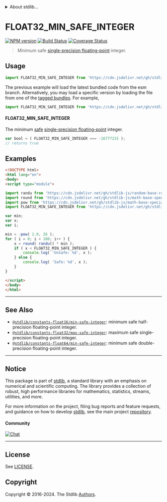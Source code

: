 <!--

@license Apache-2.0

Copyright (c) 2018 The Stdlib Authors.

Licensed under the Apache License, Version 2.0 (the "License");
you may not use this file except in compliance with the License.
You may obtain a copy of the License at

   http://www.apache.org/licenses/LICENSE-2.0

Unless required by applicable law or agreed to in writing, software
distributed under the License is distributed on an "AS IS" BASIS,
WITHOUT WARRANTIES OR CONDITIONS OF ANY KIND, either express or implied.
See the License for the specific language governing permissions and
limitations under the License.

-->


<details>
  <summary>
    About stdlib...
  </summary>
  <p>We believe in a future in which the web is a preferred environment for numerical computation. To help realize this future, we've built stdlib. stdlib is a standard library, with an emphasis on numerical and scientific computation, written in JavaScript (and C) for execution in browsers and in Node.js.</p>
  <p>The library is fully decomposable, being architected in such a way that you can swap out and mix and match APIs and functionality to cater to your exact preferences and use cases.</p>
  <p>When you use stdlib, you can be absolutely certain that you are using the most thorough, rigorous, well-written, studied, documented, tested, measured, and high-quality code out there.</p>
  <p>To join us in bringing numerical computing to the web, get started by checking us out on <a href="https://github.com/stdlib-js/stdlib">GitHub</a>, and please consider <a href="https://opencollective.com/stdlib">financially supporting stdlib</a>. We greatly appreciate your continued support!</p>
</details>

# FLOAT32_MIN_SAFE_INTEGER

[![NPM version][npm-image]][npm-url] [![Build Status][test-image]][test-url] [![Coverage Status][coverage-image]][coverage-url] <!-- [![dependencies][dependencies-image]][dependencies-url] -->

> Minimum safe [single-precision floating-point][ieee754] integer.



<section class="usage">

## Usage

```javascript
import FLOAT32_MIN_SAFE_INTEGER from 'https://cdn.jsdelivr.net/gh/stdlib-js/constants-float32-min-safe-integer@esm/index.mjs';
```
The previous example will load the latest bundled code from the esm branch. Alternatively, you may load a specific version by loading the file from one of the [tagged bundles](https://github.com/stdlib-js/constants-float32-min-safe-integer/tags). For example,

```javascript
import FLOAT32_MIN_SAFE_INTEGER from 'https://cdn.jsdelivr.net/gh/stdlib-js/constants-float32-min-safe-integer@v0.2.0-esm/index.mjs';
```

#### FLOAT32_MIN_SAFE_INTEGER

The minimum [safe][safe-integers] [single-precision floating-point][ieee754] integer.

```javascript
var bool = ( FLOAT32_MIN_SAFE_INTEGER === -16777215 );
// returns true
```

</section>

<!-- /.usage -->

<section class="examples">

## Examples

<!-- eslint no-undef: "error" -->

```html
<!DOCTYPE html>
<html lang="en">
<body>
<script type="module">

import randu from 'https://cdn.jsdelivr.net/gh/stdlib-js/random-base-randu@esm/index.mjs';
import round from 'https://cdn.jsdelivr.net/gh/stdlib-js/math-base-special-round@esm/index.mjs';
import pow from 'https://cdn.jsdelivr.net/gh/stdlib-js/math-base-special-pow@esm/index.mjs';
import FLOAT32_MIN_SAFE_INTEGER from 'https://cdn.jsdelivr.net/gh/stdlib-js/constants-float32-min-safe-integer@esm/index.mjs';

var min;
var x;
var i;

min = -pow( 2.0, 26 );
for ( i = 0; i < 100; i++ ) {
    x = round( randu() * min );
    if ( x < FLOAT32_MIN_SAFE_INTEGER ) {
        console.log( 'Unsafe: %d', x );
    } else {
        console.log( 'Safe: %d', x );
    }
}

</script>
</body>
</html>
```

</section>

<!-- /.examples -->

<!-- C interface documentation. -->



<!-- Section for related `stdlib` packages. Do not manually edit this section, as it is automatically populated. -->

<section class="related">

* * *

## See Also

-   <span class="package-name">[`@stdlib/constants-float16/min-safe-integer`][@stdlib/constants/float16/min-safe-integer]</span><span class="delimiter">: </span><span class="description">minimum safe half-precision floating-point integer.</span>
-   <span class="package-name">[`@stdlib/constants-float32/max-safe-integer`][@stdlib/constants/float32/max-safe-integer]</span><span class="delimiter">: </span><span class="description">maximum safe single-precision floating-point integer.</span>
-   <span class="package-name">[`@stdlib/constants-float64/min-safe-integer`][@stdlib/constants/float64/min-safe-integer]</span><span class="delimiter">: </span><span class="description">minimum safe double-precision floating-point integer.</span>

</section>

<!-- /.related -->

<!-- Section for all links. Make sure to keep an empty line after the `section` element and another before the `/section` close. -->


<section class="main-repo" >

* * *

## Notice

This package is part of [stdlib][stdlib], a standard library with an emphasis on numerical and scientific computing. The library provides a collection of robust, high performance libraries for mathematics, statistics, streams, utilities, and more.

For more information on the project, filing bug reports and feature requests, and guidance on how to develop [stdlib][stdlib], see the main project [repository][stdlib].

#### Community

[![Chat][chat-image]][chat-url]

---

## License

See [LICENSE][stdlib-license].


## Copyright

Copyright &copy; 2016-2024. The Stdlib [Authors][stdlib-authors].

</section>

<!-- /.stdlib -->

<!-- Section for all links. Make sure to keep an empty line after the `section` element and another before the `/section` close. -->

<section class="links">

[npm-image]: http://img.shields.io/npm/v/@stdlib/constants-float32-min-safe-integer.svg
[npm-url]: https://npmjs.org/package/@stdlib/constants-float32-min-safe-integer

[test-image]: https://github.com/stdlib-js/constants-float32-min-safe-integer/actions/workflows/test.yml/badge.svg?branch=v0.2.0
[test-url]: https://github.com/stdlib-js/constants-float32-min-safe-integer/actions/workflows/test.yml?query=branch:v0.2.0

[coverage-image]: https://img.shields.io/codecov/c/github/stdlib-js/constants-float32-min-safe-integer/main.svg
[coverage-url]: https://codecov.io/github/stdlib-js/constants-float32-min-safe-integer?branch=main

<!--

[dependencies-image]: https://img.shields.io/david/stdlib-js/constants-float32-min-safe-integer.svg
[dependencies-url]: https://david-dm.org/stdlib-js/constants-float32-min-safe-integer/main

-->

[chat-image]: https://img.shields.io/gitter/room/stdlib-js/stdlib.svg
[chat-url]: https://app.gitter.im/#/room/#stdlib-js_stdlib:gitter.im

[stdlib]: https://github.com/stdlib-js/stdlib

[stdlib-authors]: https://github.com/stdlib-js/stdlib/graphs/contributors

[umd]: https://github.com/umdjs/umd
[es-module]: https://developer.mozilla.org/en-US/docs/Web/JavaScript/Guide/Modules

[deno-url]: https://github.com/stdlib-js/constants-float32-min-safe-integer/tree/deno
[deno-readme]: https://github.com/stdlib-js/constants-float32-min-safe-integer/blob/deno/README.md
[umd-url]: https://github.com/stdlib-js/constants-float32-min-safe-integer/tree/umd
[umd-readme]: https://github.com/stdlib-js/constants-float32-min-safe-integer/blob/umd/README.md
[esm-url]: https://github.com/stdlib-js/constants-float32-min-safe-integer/tree/esm
[esm-readme]: https://github.com/stdlib-js/constants-float32-min-safe-integer/blob/esm/README.md
[branches-url]: https://github.com/stdlib-js/constants-float32-min-safe-integer/blob/main/branches.md

[stdlib-license]: https://raw.githubusercontent.com/stdlib-js/constants-float32-min-safe-integer/main/LICENSE

[safe-integers]: http://www.2ality.com/2013/10/safe-integers.html

[ieee754]: https://en.wikipedia.org/wiki/IEEE_754-1985

<!-- <related-links> -->

[@stdlib/constants/float16/min-safe-integer]: https://github.com/stdlib-js/constants-float16-min-safe-integer/tree/esm

[@stdlib/constants/float32/max-safe-integer]: https://github.com/stdlib-js/constants-float32-max-safe-integer/tree/esm

[@stdlib/constants/float64/min-safe-integer]: https://github.com/stdlib-js/constants-float64-min-safe-integer/tree/esm

<!-- </related-links> -->

</section>

<!-- /.links -->

